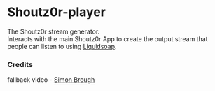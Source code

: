 # Shoutz0r-player
The Shoutz0r stream generator.\
Interacts with the main Shoutz0r App to create the output stream that people can listen to using [Liquidsoap](https://www.liquidsoap.info/).

### Credits
fallback video - <a href="https://pixabay.com/users/EnchantedStudios-722609/">Simon Brough</a>
